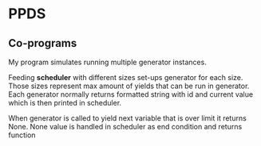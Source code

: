 # PPDS

## Co-programs

My program simulates running multiple generator instances.

Feeding __scheduler__ with different sizes set-ups generator for each size.
Those sizes represent max amount of yields that can be run in generator.
Each generator normally returns formatted string with id and current value which is then printed in scheduler.

When generator is called to yield next variable that is over limit it returns None.
None value is handled in scheduler as end condition and returns function